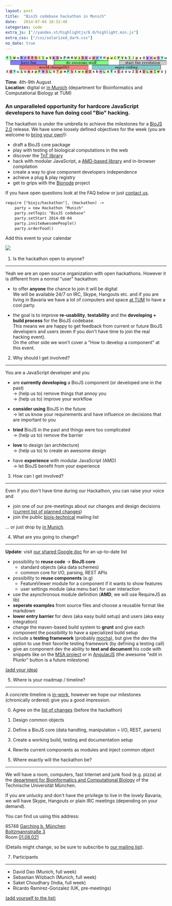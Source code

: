 ```yaml
---
layout: post
title:  "BioJS codebase hackathon in Munich"
date:   2014-07-04 18:32:40
categories: code
extra_js: ["//yandex.st/highlightjs/8.0/highlight.min.js"]
extra_css: ["/css/solarized_dark.css"]
no_date: true
---
```


<img src="/img/posts/2014-07-04_20-09-03_scrot.jpg" class="center-block" />

__Time__: 4th-9th August  
__Location__: digital or [in Munich][location] (department for Bioinformatics and Computational Biology at TUM)

### An unparalleled opportunity for hardcore JavaScript developers to have fun doing cool "Bio" hacking.

The hackathon is under the umbrella to achieve the milestones for a [BioJS 2.0][biojs-lib] release.
We have some loosely defined objectives for the week (you are welcome to [bring your own][contact]!):

* draft a BioJS core package 
* play with testing of biological computations in the web
* discover the [TnT library][tnt]
* hack with modular JavaScript, a [AMD-based library][biojs-amd] and in-browser compilation
* create a way to give component developers independence
* achieve a plug & play registry
* get to grips with the [Bionode][bionode] project

If you have open questions look at the FAQ below or just [contact us][contact].

```
require ["biojs/hackathon"], (Hackathon) ->
	party = new Hackathon "Munich"
	party.setTopic "BioJS codebase"
	party.setStart 2014-08-04
	party.inviteAwesomePeople()
	party.orderFood()
```

[biojs-lib]: https://github.com/biojs/biojs
[tnt]: https://emepyc.github.io/tnt/
[biojs-amd]: https://github.com/greenify/biojs-msa-amd
[bionode]: https://github.com/bionode/bionode
[contact]:  https://groups.google.com/forum/#!forum/biojs-technical
[location]: #location

Add this event to your calendar

<a target="_blank" href="https://www.google.com/calendar/event?action=TEMPLATE&tmeid=NXFoYmxrb29jaWFmNWh2czF2NTY1N2thcDggcnU5NXU3amVrdGFjMHRpaHBwNmMzdTR1MWdAZw&tmsrc=ru95u7jektac0tihpp6c3u4u1g%40group.calendar.google.com"><img border="0" src="https://www.google.com/calendar/images/ext/gc_button1_en.gif"></a>

1. Is the hackathon open to anyone?
-------------------------------------

Yeah we are an open source organization with open hackathons. 
However it is different from a normal "user" hackathon:

* to offer __anyone__ the chance to join it will be digital  
We will be available 24/7 on IRC, Skype, Hangouts etc. and if you are living in Bavaria we have a lot of computers and space [at TUM][location] to have a cool party.

* the goal is to improve __re-usability__, __testability__ and the __developing + build process__ for the BioJS codebase.  
This means we are happy to get feedback from current or future BioJS developers and users (even if you don't have time to join the real hacking event).  
On the other side we won't cover a "How to develop a component" at this event.

2. Why should I get involved?
-------------------------------

You are a JavaScript developer and you

* are __currently developing__ a BioJS component (or developed one in the past)  
&rarr; (help us to) remove things that annoy you  
&rarr; (help us to) improve your workflow  

* __consider using__ BioJS in the future  
&rarr; let us know your requirements and have influence on decisions that are important to you

* __tried__ BioJS in the past and things were too complicated  
&rarr; (help us to) remove the barrier

* __love__ to design (an architecture)  
&rarr; (help us to) to create an awesome design

* have __experience__ with modular JavaScript (AMD)  
&rarr; let BioJS benefit from your experience

3. How can I get involved?
----------------------------

Even if you don't have time during our Hackathon, you can raise your voice and

* join one of our pre-meetings about our changes and design decisions ([current list of planned changes][changes])
* join the public [biojs-technical][biojs-technical] mailing list

... or just drop by [in Munich][location].

[changes]: https://docs.google.com/document/d/1RifA4_DfG3CPa2yVxNZHRtLztZ-lGieapzfGdrPtOIw
[biojs-technical]: https://groups.google.com/forum/#!forum/biojs-technical

4. What are you going to change?
-------------------------------

__Update__: visit [our shared Google doc][changes] for an up-to-date list

* possibility to __reuse code__ -> **BioJS core**
  - standard objects (aka data schemes)
  - common core for I/O, parsing, REST APIs
* possibility to **reuse components** (e.g)
   -  FeatureViewer module  for a component if it wants to show features
   -  user settings module (aka menu bar) for user interaction  
* use the asynchronous module definition (__AMD__, we will use RequireJS as lib)
* **seperate examples** from source files and choose a reusable format like markdown
* **lower entry barrier** for devs (aka easy build setup) and users (aka easy integration)
* change the maven-based build system to **grunt** and
   give each component the possibility to have a specialized build setup
* include a **testing framework** (probably [mocha][mocha]),
   but give the dev the option to use their favorite testing framework (by defining a testing call)
* give an component dev the ability to **test and document** his code with snippets
  like on the [MSA project][msa-project] or in [AngularJS][angularjs]
  (the awesome "edit in Plunkr" button is a future milestone)

[(add your idea)][add-more]

[mocha]: https://visionmedia.github.io/mocha/
[angularjs]: https://docs.angularjs.org/api/ng/directive/ngClick
[msa-project]: http://dev.biojs-msa.org
[add-more]: https://github.com/biojs/biojs.github.io/blob/master/_posts/2014-07-04-announcing-hackathon.md


5. Where is your roadmap / timeline? 
----------------------------------

A concrete timeline is [in-work][changes], however we hope our milestones 
(chronically ordered) give you a good impression.

0. Agree on the [list of changes][changes] (before the hackathon)
1. Design common objects
2. Define a BioJS core (data handling, manipulation = I/O, REST, parsers)
3. Create a working build, testing and documentation setup
4. Rewrite current components as modules and inject common object

6. Where exactly will the hackathon be? <a name="location"> </a>
-----------------------------------------------------------------

We will have a room, computers, fast Internet and junk food (e.g. pizza) at the [department for Bioinformatics and Computational Biology][rostlab]
of the Technische Universität München.

If you are unlucky and don't have the privilege to live in the lovely Bavaria,
we will have Skype, Hangouts or plain IRC meetings (depending on your demand).

You can find us using this address:

85748 [Garching b. München][garching]  
[Boltzmannstraße 3][location-fmi]  
Room [01.08.021][location-indoor]

(Details might change, so be sure to subscribe to [our mailing list][biojs-technical]).

[rostlab]: https://rostlab.org/group/contact
[garching]: https://portal.mytum.de/campus/roomfinder/roomfinder_viewmap?mapid=54&roomid=01.08.021@5608
[location-fmi]: https://portal.mytum.de/campus/roomfinder/roomfinder_viewmap?mapid=80&roomid=01.08.021@5608
[location-indoor]: https://portal.mytum.de/campus/roomfinder/roomfinder_viewmap?mapid=104&roomid=01.08.021@5608

7. Participants
---------------

* David Dao (Munich, full week)
* Sebastian Wilzbach (Munich, full week)
* Saket Choudhary (India, full week)
* Ricardo Ramirez-Gonzalez (UK, pre-meetings)

[(add yourself to the list)][add-more]
  

<script>
hljs.initHighlightingOnLoad();
</script>
